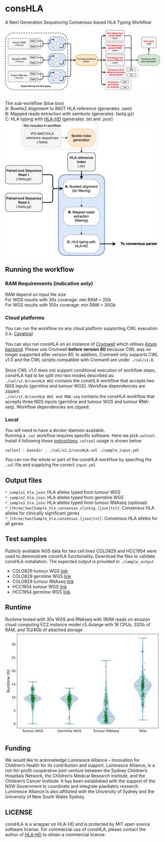 # consHLA
A Next Generation Sequencing Consensus-based HLA Typing Workflow <br><br>
![overall workflow](https://github.com/CCICB/consHLA/blob/main/assets/figures/consHLA_workflow.png?) <br><br>

The sub-workflow (blue box) <br>
A: Bowtie2 Alignment to IMGT HLA reference (generates .sam) <br>
B: Mapped reads extraction with samtools (generates .fastq.gz) <br>
C: HLA typing with [HLA-HD](https://www.genome.med.kyoto-u.ac.jp/HLA-HD/) (generates .txt and .json) <br>
![sub workflow](https://github.com/CCICB/consHLA/blob/main/assets/figures/consHLA_prediction.png?)

## Running the workflow
### RAM Requirements (indicative only)
RAM depend on input file size <br>
For WGS results with 30x coverage: min RAM = 2Gb <br>
For WGS results with 100x coverage: min RAM = 30Gb <br>

### Cloud platforms
You can run the workflow on any cloud platform supporting CWL execution (i.e. [Cavatica](https://cavatica.sbgenomics.com/))
<br><br>
You can also run consHLA on an instance of [Cromwell](https://github.com/microsoft/CromwellOnAzure) which utilises [Azure backend](https://github.com/microsoft/CromwellOnAzure).
Please use Cromwell <b>before version 80</b> because CWL was no longer supported after version 80. In addition, Cromwell only supports CWL v1.0 and the CWL scripts compatible with Cromwell are under `./cwl/v1.0`. 
<br><br>
Since CWL v1.0 does not support conditional execution of workflow steps, consHLA had to be split into two modes described as:
<br>
`./cwl/v1.0/consHLA WGS` contains the consHLA workflow that accepts two NGS inputs (germline and tumour WGS). Workflow dependencies are zipped. 
<br>
`./cwl/v1.0/consHLA WGS and RNA-seq` contains the consHLA workflow that accepts three NGS inputs (germline and tumour WGS and tumour RNA-seq). Workflow dependencies are zipped. 


### Local
You will need to have a docker daemon available. <br>
Running a `.cwl` workflow requires specific software. Here we pick `cwltool`. Install it following these [instructions](https://github.com/common-workflow-language/cwltool). `cwltool` usage is shown below <br>
```
cwltool --basedir . ./cwl/v1.2/consHLA.cwl ./sample_input.yml
```
You can run the whole or part of the consHLA workflow by specifing the `.cwl` file and supplying the correct `input.yml`


## Output files 
`*_sample1_hla.json`: HLA alleles typed from tumour WGS <br>
`*_sample2_hla.json`: HLA alleles typed from germline WGS <br>
`*_sample3_hla.json`: HLA alleles typed from tumour RNAseq (optional) <br>
`*_[three|two]Sample_hla.consensus.clinSig.[json|txt]`: Consensus HLA alleles for clinically significant genes <br>
`*_[three|two]Sample_hla.consensus.[json|txt]`: Consensus HLA alleles for all genes <br>


## Test samples
Publicly available NGS data for two cell lines COLO829 and HCC1954 were used to demonstrate consHLA functionality. Download the files to validate consHLA installation. The expected output is provided in `./sample_output` 
- COLO829 tumour WGS [link](https://trace.ncbi.nlm.nih.gov/Traces/sra?run=DRR260182)
- COLO829 germline WGS [link](https://trace.ncbi.nlm.nih.gov/Traces/sra?run=DRR260183) 
- COLO829 tumour RNAseq [link](https://www.ncbi.nlm.nih.gov/sra/SRX5414783)
- HCC1954 tumour WGS [link](https://trace.ncbi.nlm.nih.gov/Traces/sra?run=DRR260184)
- HCC1954 germline WGS [link](https://trace.ncbi.nlm.nih.gov/Traces/sra?run=DRR260185)

## Runtime
Runtime tested with 30x WGS and RNAseq with 180M reads on amazon cloud computing EC2 instance model c5.4xlarge with 16 CPUs, 32Gb of RAM, and 1024Gb of attached storage
![Runtime analysis](https://github.com/CCICB/consHLA/blob/main/assets/figures/runtime_with_total.png)

## Funding
We would like to acknowledge Luminesce Alliance – Innovation for Children’s Health for its contribution and support. Luminesce Alliance, is a not-for-profit cooperative joint venture between the Sydney Children’s Hospitals Network, the Children’s Medical Research Institute, and the Children’s Cancer Institute. It has been established with the support of the NSW Government to coordinate and integrate paediatric research. Luminesce Alliance is also affiliated with the University of Sydney and the University of New South Wales Sydney.

## LICENSE

consHLA is a wrapper on HLA-HD and is protected by MIT open source software license. For commercial use of consHLA, please contact the author of [HLA-HD](https://www.genome.med.kyoto-u.ac.jp/HLA-HD/) to obtain a commercial license.  
